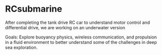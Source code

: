 # RCsubmarine
After completing the tank drive RC car to understand motor control and differential drive, we are working on an underwater version


Goals:
Explore buoyancy physics, wireless communication, and propulsion in a fluid environment to better understand some of the challenges in deep sea exploration.
